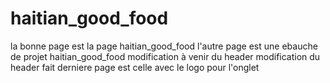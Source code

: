# haitian_good_food
la bonne page est la page haitian_good_food
l'autre page est une ebauche de projet
haitian_good_food modification à venir du header
modification du header fait
derniere page est celle avec le logo pour l'onglet
